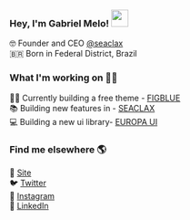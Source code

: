 ### Hey, I'm Gabriel Melo! <img src="https://raw.githubusercontent.com/iampavangandhi/iampavangandhi/master/gifs/Hi.gif" width="30px"></h2>

🤓 Founder and CEO [@seaclax](https://github.com/seaclax/) <br>
🇧🇷 Born in Federal District, Brazil <br>


### What I'm working on 👨‍💻

👨‍💻 Currently building a free theme - [FIGBLUE](https://FIGBLUE.com/) <br>
📚 Building new features in - [SEACLAX](https://about.seaclax.com) <br>
💻 Building a new ui library- [EUROPA UI](https://europaui.seaclax.com)
 
### Find me elsewhere 🌎

🚀 [Site](https://gabrielmelo.dev) <br>
🐦 [Twitter](https://twitter.com/gabrielmelodev) <br>
📸 [Instagram](https://instagram.com/gabrielmelodev) <br>
💼 [LinkedIn](https://www.linkedin.com/in/gabrielmelodev) <br>
